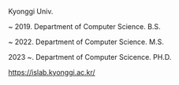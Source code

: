 Kyonggi Univ.

~ 2019. Department of Computer Science. B.S.

~ 2022. Department of Computer Science. M.S.

2023 ~. Department of Computer Scicence. PH.D.

https://islab.kyonggi.ac.kr/

<!---
skg4463/skg4463 is a ✨ special ✨ repository because its `README.md` (this file) appears on your GitHub profile.
You can click the Preview link to take a look at your changes.
--->
